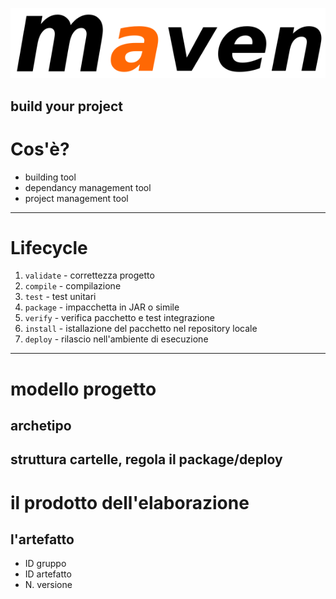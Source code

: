 
![Maven](img/maven-logo.png)

build your project
---

# Cos'è?

- building tool
- dependancy management tool
- project management tool
---

# Lifecycle
1. `validate` - correttezza progetto
2. `compile` - compilazione
3. `test` - test unitari
4. `package` - impacchetta in JAR o simile
5. `verify` - verifica pacchetto e test integrazione
6. `install` - istallazione del pacchetto nel repository locale
7. `deploy` - rilascio nell'ambiente di esecuzione
---

# modello progetto
## archetipo
struttura cartelle, regola il package/deploy
---

# il prodotto dell'elaborazione 
## l'artefatto
- ID gruppo
- ID artefatto
- N. versione